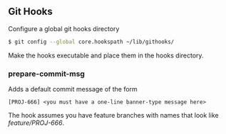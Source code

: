 ## Git Hooks

Configure a global git hooks directory

```bash
$ git config --global core.hookspath ~/lib/githooks/
```

Make the hooks executable and place them in the hooks directory.

### prepare-commit-msg

Adds a default commit message of the form

```
[PROJ-666] <you must have a one-line banner-type message here>
```

The hook assumes you have feature branches with names that look like *feature/PROJ-666*.